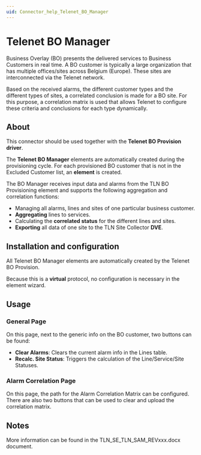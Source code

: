 ```yaml
---
uid: Connector_help_Telenet_BO_Manager
---
```


# Telenet BO Manager

Business Overlay (BO) presents the delivered services to Business Customers in real time. A BO customer is typically a large organization that has multiple offices/sites across Belgium (Europe). These sites are interconnected via the Telenet network.

Based on the received alarms, the different customer types and the different types of sites, a correlated conclusion is made for a BO site. For this purpose, a correlation matrix is used that allows Telenet to configure these criteria and conclusions for each type dynamically.

## About

This connector should be used together with the **Telenet BO Provision driver**.

The **Telenet BO Manager** elements are automatically created during the provisioning cycle. For each provisioned BO customer that is not in the Excluded Customer list, an **element** is created.

The BO Manager receives input data and alarms from the TLN BO Provisioning element and supports the following aggregation and correlation functions:

- Managing all alarms, lines and sites of one particular business customer.
- **Aggregating** lines to services.
- Calculating the **correlated status** for the different lines and sites.
- **Exporting** all data of one site to the TLN Site Collector **DVE**.

## Installation and configuration

All Telenet BO Manager elements are automatically created by the Telenet BO Provision.

Because this is a **virtual** protocol, no configuration is necessary in the element wizard.

## Usage

### General Page

On this page, next to the generic info on the BO customer, two buttons can be found:

- **Clear Alarms**: Clears the current alarm info in the Lines table.
- **Recalc. Site Status**: Triggers the calculation of the Line/Service/Site Statuses.

### Alarm Correlation Page

On this page, the path for the Alarm Correlation Matrix can be configured. There are also two buttons that can be used to clear and upload the correlation matrix.

## Notes

More information can be found in the TLN_SE_TLN_SAM_REVxxx.docx document.
